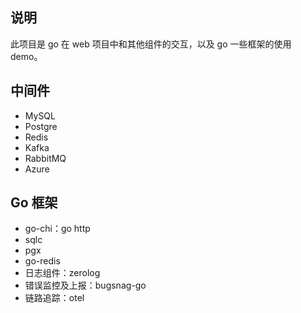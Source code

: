## 说明

此项目是 go 在 web 项目中和其他组件的交互，以及 go 一些框架的使用 demo。

## 中间件

- MySQL
- Postgre
- Redis
- Kafka
- RabbitMQ
- Azure

## Go 框架

- go-chi：go http
- sqlc
- pgx
- go-redis
- 日志组件：zerolog
- 错误监控及上报：bugsnag-go
- 链路追踪：otel
